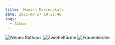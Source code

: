 ```yaml
---
title:  Munich Marienplatz
date: 2025-08-27 19:21:48
tags: 
  - Album
---
```

![Neues Rathaus](https://cx-onedrive.pages.dev/api/raw?path=/Album/20250826-Munich/IMG_3275.jpg)
![Zwiebeltürme](https://cx-onedrive.pages.dev/api/raw?path=/Album/20250826-Munich/IMG_3282.jpg)
![Frauenkirche](https://cx-onedrive.pages.dev/api/raw?path=/Album/20250826-Munich/IMG_3294.jpg)